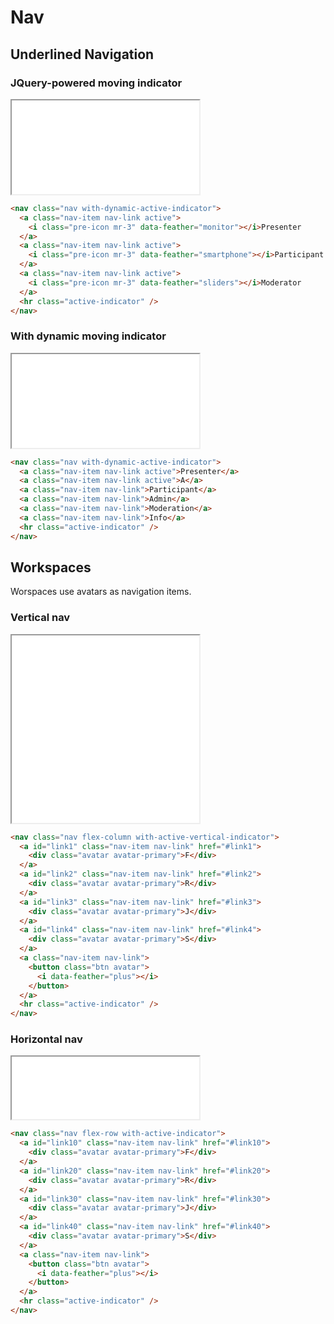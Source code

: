 # Nav

## Underlined Navigation

### JQuery-powered moving indicator

<iframe title="Underlined Nav" height="150" src="./docs/examples/nav-underline-icons.html"></iframe>

```html
<nav class="nav with-dynamic-active-indicator">
  <a class="nav-item nav-link active">
    <i class="pre-icon mr-3" data-feather="monitor"></i>Presenter
  </a>
  <a class="nav-item nav-link active">
    <i class="pre-icon mr-3" data-feather="smartphone"></i>Participant
  </a>
  <a class="nav-item nav-link active">
    <i class="pre-icon mr-3" data-feather="sliders"></i>Moderator
  </a>
  <hr class="active-indicator" />
</nav>
```


### With dynamic moving indicator

<iframe title="Underlined Nav" height="150" src="./docs/examples/nav-underline.html"></iframe>

```html
<nav class="nav with-dynamic-active-indicator">
  <a class="nav-item nav-link active">Presenter</a>
  <a class="nav-item nav-link active">A</a>
  <a class="nav-item nav-link">Participant</a>
  <a class="nav-item nav-link">Admin</a>
  <a class="nav-item nav-link">Moderation</a>
  <a class="nav-item nav-link">Info</a>
  <hr class="active-indicator" />
</nav>
```

## Workspaces

Worspaces use avatars as navigation items.
### Vertical nav

<iframe title="Vertical nav" height="300" src="./docs/examples/nav-workspace-vertical.html"></iframe>

```html
<nav class="nav flex-column with-active-vertical-indicator">
  <a id="link1" class="nav-item nav-link" href="#link1">
    <div class="avatar avatar-primary">F</div>
  </a>
  <a id="link2" class="nav-item nav-link" href="#link2">
    <div class="avatar avatar-primary">R</div>
  </a>
  <a id="link3" class="nav-item nav-link" href="#link3">
    <div class="avatar avatar-primary">J</div>
  </a>
  <a id="link4" class="nav-item nav-link" href="#link4">
    <div class="avatar avatar-primary">S</div>
  </a>
  <a class="nav-item nav-link">
    <button class="btn avatar">
      <i data-feather="plus"></i>
    </button>
  </a>
  <hr class="active-indicator" />
</nav>
```

### Horizontal nav

<iframe title="Vertical nav" style="height: 100px; min-height:100px;" src="./docs/examples/nav-workspace-horizontal.html"></iframe>

```html
<nav class="nav flex-row with-active-indicator">
  <a id="link10" class="nav-item nav-link" href="#link10">
    <div class="avatar avatar-primary">F</div>
  </a>
  <a id="link20" class="nav-item nav-link" href="#link20">
    <div class="avatar avatar-primary">R</div>
  </a>
  <a id="link30" class="nav-item nav-link" href="#link30">
    <div class="avatar avatar-primary">J</div>
  </a>
  <a id="link40" class="nav-item nav-link" href="#link40">
    <div class="avatar avatar-primary">S</div>
  </a>
  <a class="nav-item nav-link">
    <button class="btn avatar">
      <i data-feather="plus"></i>
    </button>
  </a>
  <hr class="active-indicator" />
</nav>
```

